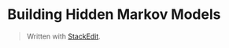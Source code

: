 # Building Hidden Markov Models




> Written with [StackEdit](https://stackedit.io/).
<!--stackedit_data:
eyJoaXN0b3J5IjpbMTc4MDkwMjE1N119
-->